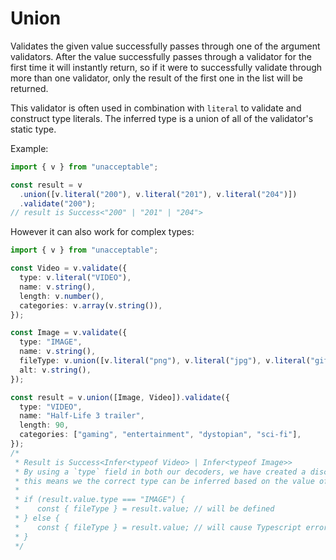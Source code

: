 # Union

Validates the given value successfully passes through one of the argument
validators. After the value successfully passes through a validator for the
first time it will instantly return, so if it were to successfully validate
through more than one validator, only the result of the first one in the list
will be returned.

This validator is often used in combination with `literal` to validate and
construct type literals. The inferred type is a union of all of the validator's
static type.

Example:

```ts
import { v } from "unacceptable";

const result = v
  .union([v.literal("200"), v.literal("201"), v.literal("204")])
  .validate("200");
// result is Success<"200" | "201" | "204">
```

However it can also work for complex types:

```ts
import { v } from "unacceptable";

const Video = v.validate({
  type: v.literal("VIDEO"),
  name: v.string(),
  length: v.number(),
  categories: v.array(v.string()),
});

const Image = v.validate({
  type: "IMAGE",
  name: v.string(),
  fileType: v.union([v.literal("png"), v.literal("jpg"), v.literal("gif")]),
  alt: v.string(),
});

const result = v.union([Image, Video]).validate({
  type: "VIDEO",
  name: "Half-Life 3 trailer",
  length: 90,
  categories: ["gaming", "entertainment", "dystopian", "sci-fi"],
});
/*
 * Result is Success<Infer<typeof Video> | Infer<typeof Image>>
 * By using a `type` field in both our decoders, we have created a discriminated union,
 * this means we the correct type can be inferred based on the value of `type`.
 *
 * if (result.value.type === "IMAGE") {
 *    const { fileType } = result.value; // will be defined
 * } else {
 *    const { fileType } = result.value; // will cause Typescript error
 * }
 */
```
